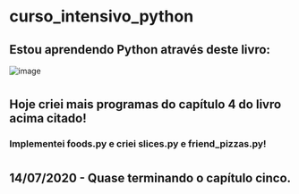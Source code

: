 # curso_intensivo_python
## Estou aprendendo Python através deste livro:
![image](https://user-images.githubusercontent.com/56406610/87102615-cbafd500-c228-11ea-9f61-db2cdce1f0e0.png)
#
## Hoje criei mais programas do capítulo 4 do livro acima citado!
### Implementei foods.py e criei slices.py e friend_pizzas.py!
#
## 14/07/2020 - Quase terminando o capítulo cinco.
